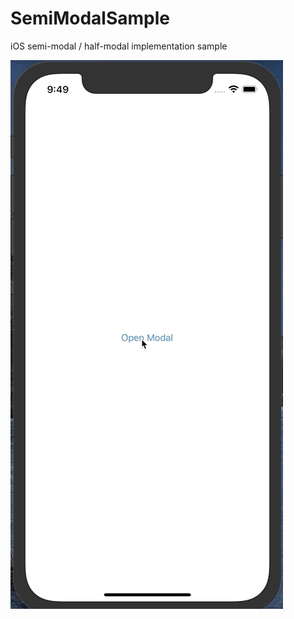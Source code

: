 # SemiModalSample

iOS semi-modal / half-modal implementation sample

![sample](./Images/sample.gif)